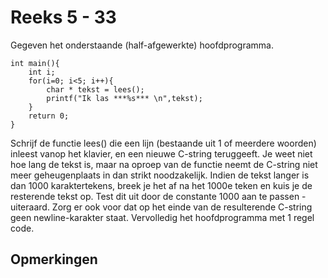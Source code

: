 # Reeks 5 - 33
Gegeven het onderstaande (half-afgewerkte) hoofdprogramma.

    int main(){
        int i;
        for(i=0; i<5; i++){
            char * tekst = lees();
            printf("Ik las ***%s*** \n",tekst);
        }
        return 0;
    }

Schrijf de functie lees() die een lijn (bestaande uit 1 of meerdere woorden) inleest vanop het klavier, en een
nieuwe C-string teruggeeft. Je weet niet hoe lang de tekst is, maar na oproep van de functie neemt de C-string niet
meer geheugenplaats in dan strikt noodzakelijk. Indien de tekst langer is dan 1000 karaktertekens, breek je het af
na het 1000e teken en kuis je de resterende tekst op. Test dit uit door de constante 1000 aan te passen - uiteraard.
Zorg er ook voor dat op het einde van de resulterende C-string geen newline-karakter staat. Vervolledig het
hoofdprogramma met 1 regel code.

 ## Opmerkingen